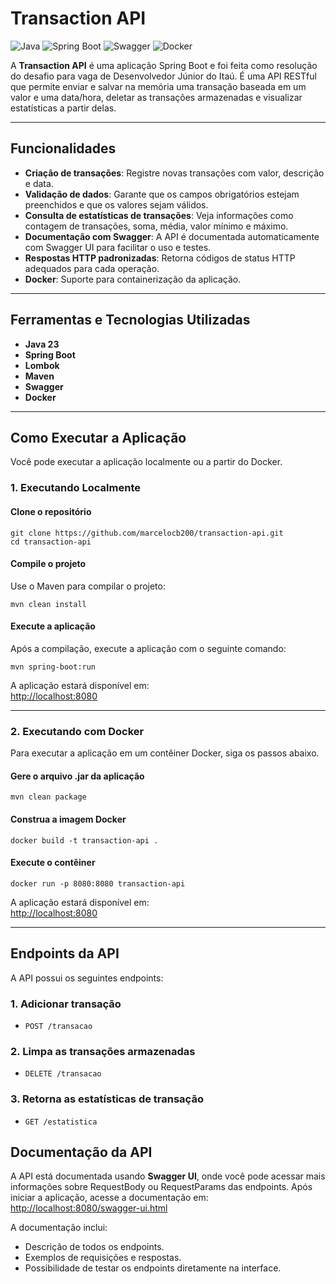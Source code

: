 # Transaction API

![Java](https://img.shields.io/badge/Java-23-red)
![Spring Boot](https://img.shields.io/badge/Spring%20Boot-3.4.2-green)
![Swagger](https://img.shields.io/badge/Swagger-2.8.4-yellow)
![Docker](https://img.shields.io/badge/Docker-✓-blue)

A **Transaction API** é uma aplicação Spring Boot e foi feita como resolução do desafio para vaga de Desenvolvedor Júnior do Itaú.
É uma API RESTful que permite enviar e salvar na memória uma transação baseada em um valor e uma data/hora, deletar as transações armazenadas e visualizar estatísticas a partir delas.

---

## Funcionalidades

- **Criação de transações**: Registre novas transações com valor, descrição e data.
- **Validação de dados**: Garante que os campos obrigatórios estejam preenchidos e que os valores sejam válidos.
- **Consulta de estatísticas de transações**: Veja informações como contagem de transações, soma, média, valor mínimo e máximo.
- **Documentação com Swagger**: A API é documentada automaticamente com Swagger UI para facilitar o uso e testes.
- **Respostas HTTP padronizadas**: Retorna códigos de status HTTP adequados para cada operação.
- **Docker**: Suporte para containerização da aplicação.

---

## Ferramentas e Tecnologias Utilizadas

- **Java 23**
- **Spring Boot**
- **Lombok**
- **Maven**
- **Swagger**
- **Docker**

---

## Como Executar a Aplicação

Você pode executar a aplicação localmente ou a partir do Docker.

### 1. **Executando Localmente**

#### Clone o repositório

```
git clone https://github.com/marcelocb200/transaction-api.git
cd transaction-api
```

#### Compile o projeto

Use o Maven para compilar o projeto:

```
mvn clean install
```

#### Execute a aplicação

Após a compilação, execute a aplicação com o seguinte comando:

```
mvn spring-boot:run
```

A aplicação estará disponível em:  
[http://localhost:8080](http://localhost:8080)

---

### 2. **Executando com Docker**

Para executar a aplicação em um contêiner Docker, siga os passos abaixo.

#### Gere o arquivo .jar da aplicação

```
mvn clean package 
```

#### Construa a imagem Docker

```
docker build -t transaction-api .
```

#### Execute o contêiner

```
docker run -p 8080:8080 transaction-api
```

A aplicação estará disponível em:  
[http://localhost:8080](http://localhost:8080)

---

## Endpoints da API

A API possui os seguintes endpoints:

### 1. **Adicionar transação**
- `POST /transacao`

### 2. **Limpa as transações armazenadas**
- `DELETE /transacao`

### 3. **Retorna as estatísticas de transação**
- `GET /estatistica`
  
## Documentação da API

A API está documentada usando **Swagger UI**, onde você pode acessar mais informações sobre RequestBody ou RequestParams das endpoints. Após iniciar a aplicação, acesse a documentação em:  
[http://localhost:8080/swagger-ui.html](http://localhost:8080/swagger-ui.html)

A documentação inclui:
- Descrição de todos os endpoints.
- Exemplos de requisições e respostas.
- Possibilidade de testar os endpoints diretamente na interface.
